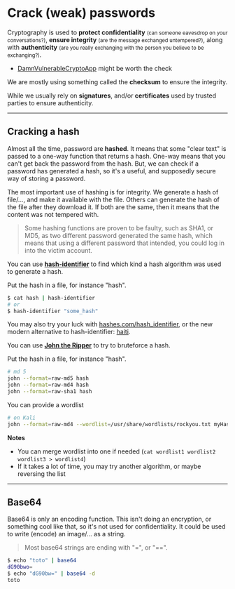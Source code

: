 # Crack (weak) passwords

<div class="row row-cols-md-2"><div>

Cryptography is used to **protect confidentiality** <small>(can someone eavesdrop on your conversations?)</small>, **ensure integrity** <small>(are the message exchanged untempered?)</small>, along with **authenticity** <small>(are you really exchanging with the person you believe to be exchanging?)</small>.

* [DamnVulnerableCryptoApp](https://damnvulnerablecryptoapp.github.io/DamnVulnerableCryptoApp/) might be worth the check
</div><div>

We are mostly using something called the **checksum** to ensure the integrity.

While we usually rely on **signatures**, and/or **certificates** used by trusted parties to ensure authenticity.
</div></div>

<hr class="sl">

## Cracking a hash

<div class="row row-cols-md-2"><div>

Almost all the time, password are **hashed**. It means that some "clear text" is passed to a one-way function that returns a hash. One-way means that you can't get back the password from the hash. But, we can check if a password has generated a hash, so it's a useful, and supposedly secure way of storing a password.

</div><div>

The most important use of hashing is for integrity. We generate a hash of file/..., and make it available with the file. Others can generate the hash of the file after they download it. If both are the same, then it means that the content was not tempered with.

> Some hashing functions are proven to be faulty, such as SHA1, or MD5, as two different password generated the same hash, which means that using a different password that intended, you could log in into the victim account.
</div></div>

<div class="row row-cols-md-2"><div>

You can use [**hash-identifier**](https://github.com/blackploit/hash-identifier) to find which kind a hash algorithm was used to generate a hash.

Put the hash in a file, for instance "hash".

```bash
$ cat hash | hash-identifier
# or
$ hash-identifier "some_hash"
```

You may also try your luck with [hashes.com/hash_identifier](https://hashes.com/en/tools/hash_identifier), or the new modern alternative to hash-identifier: [haiti](https://noraj.github.io/haiti/#/).
</div><div>

You can use [**John the Ripper**](https://github.com/openwall/john) to try to bruteforce a hash.

Put the hash in a file, for instance "hash".

```bash
# md 5
john --format=raw-md5 hash
john --format=raw-md4 hash
john --format=raw-sha1 hash
```

You can provide a wordlist

```bash
# on Kali
john --format=raw-md4 --wordlist=/usr/share/wordlists/rockyou.txt myHash.txt
```

**Notes**

* You can merge wordlist into one if needed (`cat wordlist1 wordlist2 wordlist3 > wordlist4`)
* If it takes a lot of time, you may try another algorithm, or maybe reversing the list
</div></div>

<hr class="sr">

## Base64

<div class="row row-cols-md-2"><div>

Base64 is only an encoding function. This isn't doing an encryption, or something cool like that, so it's not used for confidentiality. It could be used to write (encode) an image/... as a string.

> Most base64 strings are ending with "=", or "==".
</div><div>

```bash
$ echo "toto" | base64
dG90bwo=
$ echo "dG90bw=" | base64 -d
toto
```
</div></div>